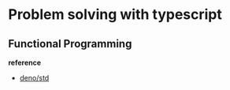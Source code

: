 # Problem solving with typescript

## Functional Programming

**reference**
  - [deno/std](https://deno.land/std@0.178.0/)